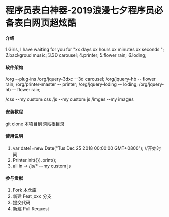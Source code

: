 # 程序员表白神器-2019浪漫七夕程序员必备表白网页超炫酷

#### 介绍

1.Girls, I have waiting for you for "xx days xx hours xx minutes xx seconds ";
2.backgroud music;
3.3D carousel;
4.printer;
5.flower rain;
6.loding;

#### 软件架构

/org --plug-ins
/org/jquery-3dxc --3d carousel;
/org/jquery-hb -- flower rain;
/org/printer-master -- printer;
/org/jquery-loding -- loding;
/org/jquery-hb -- flower rain;

/css --my custom css
/js --my custom js
/imges --my images


#### 安装教程

git clone 本项目到网站根目录

#### 使用说明

1. var date1=new Date("Tus Dec 25 2018 00:00:00 GMT+0800"); //开始时间
2. Printer.init({}).print();
3. all in -> /js/* --my custom js

#### 参与贡献

1. Fork 本仓库
2. 新建 Feat_xxx 分支
3. 提交代码
4. 新建 Pull Request
